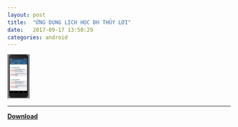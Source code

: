 ```yaml
---
layout: post
title:  "ỨNG DỤNG LỊCH HỌC ĐH THỦY LỢI"
date:   2017-09-17 13:50:29
categories: android
---
```

<img width="50px" height="100px" src="/static/projects/app_tlu.jpg" alt="ERROR" />
<hr>
<b><a href="http://luongchung.me/app/lichhocTLU.apk" >Download</a></b>